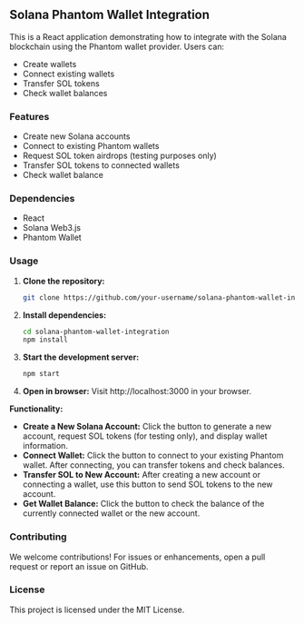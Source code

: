 ## Solana Phantom Wallet Integration

This is a React application demonstrating how to integrate with the Solana blockchain using the Phantom wallet provider. Users can:

* Create wallets
* Connect existing wallets
* Transfer SOL tokens
* Check wallet balances

### Features

* Create new Solana accounts
* Connect to existing Phantom wallets
* Request SOL token airdrops (testing purposes only)
* Transfer SOL tokens to connected wallets
* Check wallet balance

### Dependencies

* React
* Solana Web3.js
* Phantom Wallet

### Usage

1. **Clone the repository:**
   ```bash
   git clone https://github.com/your-username/solana-phantom-wallet-integration.git
   ```
2. **Install dependencies:**
   ```bash
   cd solana-phantom-wallet-integration
   npm install
   ```
3. **Start the development server:**
   ```bash
   npm start
   ```
4. **Open in browser:**
   Visit http://localhost:3000 in your browser.

**Functionality:**

* **Create a New Solana Account:** Click the button to generate a new account, request SOL tokens (for testing only), and display wallet information.
* **Connect Wallet:** Click the button to connect to your existing Phantom wallet. After connecting, you can transfer tokens and check balances.
* **Transfer SOL to New Account:** After creating a new account or connecting a wallet, use this button to send SOL tokens to the new account.
* **Get Wallet Balance:** Click the button to check the balance of the currently connected wallet or the new account.

### Contributing

We welcome contributions! For issues or enhancements, open a pull request or report an issue on GitHub.

### License

This project is licensed under the MIT License.
